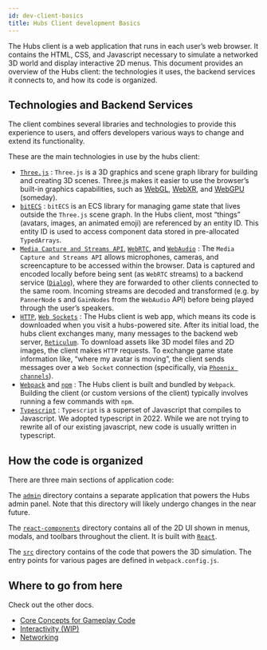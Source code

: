```yaml
---
id: dev-client-basics
title: Hubs Client development Basics
---
```


The Hubs client is a web application that runs in each user&rsquo;s web
browser. It contains the HTML, CSS, and Javascript necessary to simulate a
networked 3D world and display interactive 2D menus. This document provides
an overview of the Hubs client: the technologies it uses, the backend services
it connects to, and how its code is organized.


## Technologies and Backend Services

The client combines several libraries and technologies to provide this
experience to users, and offers developers various ways to change and extend
its functionality.

These are the main technologies in use by the hubs client:

- [`Three.js`](https://threejs.org/) : `Three.js` is a 3D graphics and scene
graph library for building and creating 3D scenes. Three.js makes it easier
to use the browser&rsquo;s built-in graphics capabilities, such as
[WebGL](https://developer.mozilla.org/en-US/docs/Web/API/WebGL_API),
[WebXR](https://developer.mozilla.org/en-US/docs/Web/API/WebXR_Device_API),
and [WebGPU](https://developer.mozilla.org/en-US/docs/Web/API/WebGPU_API)
(someday).
- [`bitECS`](https://github.com/NateTheGreatt/bitECS) : `bitECS` is an ECS
library for managing game state that lives outside the `Three.js` scene graph.
In the Hubs client, most &ldquo;things&rdquo; (avatars, images, an animated
emoji) are referenced by an entity ID. This entity ID is used to access
component data stored in pre-allocated `TypedArrays`.
- [`Media Capture and Streams API`](https://developer.mozilla.org/en-US/docs/Web/API/Media_Capture_and_Streams_API),
[`WebRTC`](https://developer.mozilla.org/en-US/docs/Web/API/WebRTC_API),
and [`WebAudio`](https://developer.mozilla.org/en-US/docs/Web/API/Web_Audio_API) :
The `Media Capture and Streams API` allows microphones, cameras, and
screencapture to be accessed within the browser. Data is captured and encoded
locally before being sent (as `WebRTC` streams) to a backend service
([`Dialog`](https://github.com/Hubs-Foundation/dialog)), where they are forwarded to
other clients connected to the same room. Incoming streams are decoded and
transformed (e.g. by `PannerNode` s and `GainNodes` from the `WebAudio` API)
before being played through the user&rsquo;s speakers.
- [`HTTP`](https://developer.mozilla.org/en-US/docs/Web/HTTP),
[`Web Sockets`](https://developer.mozilla.org/en-US/docs/Web/API/WebSockets_API) :
The Hubs client is web app, which means its code is downloaded when you visit a
hubs-powered site. After its initial load, the hubs client exchanges many, many
messages to the backend web server, [`Reticulum`](https://github.com/Hubs-Foundation/reticulum).
To download assets like 3D model files and 2D images, the client makes `HTTP`
requests. To exchange game state information like, &ldquo;where my avatar is
moving&rdquo;, the client sends messages over a `Web Socket` connection
(specifically, via [`Phoenix channels`](https://www.phoenixframework.org/)).
- [`Webpack`](https://webpack.js.org/) and [`npm`](https://www.npmjs.com/) :
The Hubs client is built and bundled by `Webpack`. Building the client (or
custom versions of the client) typically involves running a few commands with
`npm`.
- [`Typescript`](https://www.typescriptlang.org/) : `Typescript` is a superset
of Javascript that compiles to Javascript. We adopted typescript in 2022. While
we are not trying to rewrite all of our existing javascript, new code is
usually written in typescript.


## How the code is organized

There are three main sections of application code:

The [`admin`](https://github.com/Hubs-Foundation/hubs/tree/master/admin) directory
contains a separate application that powers the Hubs admin panel. Note that
this directory will likely undergo changes in the near future.

The [`react-components`](https://github.com/Hubs-Foundation/hubs/tree/master/src/react-components)
directory contains all of the 2D UI shown in menus, modals, and toolbars
throughout the client. It is built with [`React`](https://react.dev/).

The [`src`](https://github.com/Hubs-Foundation/hubs/tree/master/src) directory contains
of the code that powers the 3D simulation. The entry points for various pages
are defined in `webpack.config.js`.


## Where to go from here

Check out the other docs.

- [Core Concepts for Gameplay Code](./dev-client-gameplay.html)
- [Interactivity (WIP)](./dev-client-interactivity.html)
- [Networking](./dev-client-networking.html)
